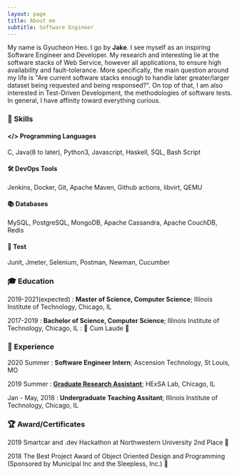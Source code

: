 ```yaml
---
layout: page
title: About me
subtitle: Software Engineer 
---
```


My name is Gyucheon Heo. I go by **Jake**. I see myself as an inspiring Software Engineer and Developer.
My research and interesting lie at the software stacks of Web Service, however all applications, to ensure high availability and fault-tolerance. More specifically, the main question around my life is "Are current software stacks enough to handle later greater/larger dataset being requested and being responsed?". On top of that, I am also interested in Test-Driven Development, the methodologies of software tests. In general, I have affinity toward everything curious.

### 💪 Skills

#### </> Programming Languages
C, Java(8 to later), Python3, Javascript, Haskell, SQL, Bash Script

#### 🛠 DevOps Tools
Jenkins, Docker, Git, Apache Maven, Github actions, libvirt, QEMU

#### 📚 Databases
MySQL, PostgreSQL, MongoDB, Apache Cassandra, Apache CouchDB, Redis

#### 🧪 Test 
Junit, Jmeter, Selenium, Postman, Newman, Cucumber

### 🎓 Education

2019-2021(expected)
: **Master of Science, Computer Science**; Illinois Institute of Technology, Chicago, IL

2017-2019
: **Bachelor of Science, Computer Science**; Illinois Institute of Technology, Chicago, IL
: 🥉 Cum Laude 🥉

### 💼 Experience

2020 Summer
: **Software Engineer Intern**; Ascension Technology, St Louis, MO

2019 Summer
: **[Graduate Research Assistant](https://www.halek.co/authors/gyucheon-heo/)**; HExSA Lab, Chicago, IL

Jan - May, 2018
: **Undergraduate Teaching Assitant**; Illinois Institute of Technology, Chicago, IL

### 🏆 Award/Certificates

2019 Smartcar and .dev Hackathon at Northwestern University 2nd Place 🥈

2018 The Best Project Award of Object Oriented Design and Programming (Sponsored by Municipal Inc and the Sleepless, Inc.) 🏅


